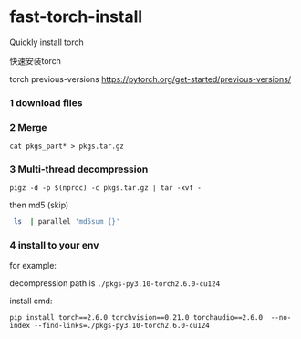 # fast-torch-install
Quickly install torch

快速安装torch



torch previous-versions 
https://pytorch.org/get-started/previous-versions/

### 1 download files

### 2 Merge
`cat pkgs_part* > pkgs.tar.gz`

### 3 Multi-thread decompression
`pigz -d -p $(nproc) -c pkgs.tar.gz | tar -xvf -`

then md5 (skip)
```bash
 ls  | parallel 'md5sum {}'
```


### 4 install to your env
for example:

decompression path  is `./pkgs-py3.10-torch2.6.0-cu124`

install cmd:

```
pip install torch==2.6.0 torchvision==0.21.0 torchaudio==2.6.0  --no-index --find-links=./pkgs-py3.10-torch2.6.0-cu124
```
